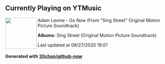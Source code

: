 ## Currently Playing on YTMusic

[<img align="left" width="100" src="https://lh3.googleusercontent.com/Y61SlU66iiQSjwwdrnPb7LiwPhHFLaFRg0NwCDYsYWIJTaU3IqZQH_T3UefPp82lEIO2OugLHMgbPCz3NA">](https://music.youtube.com/channel/UCi-kAl0YSpCJOt7Irwylx6A)

Adam Levine - Go Now (From "Sing Street" Original Motion Picture Soundtrack)

**Albums**: Sing Street (Original Motion Picture Soundtrack)

Last updated at 08/27/2020 19:01

#### Generated with [20chan/github-now](https://github.com/20chan/github-now)


<!--
**20chan/20chan** is a ✨ _special_ ✨ repository because its `README.md` (this file) appears on your GitHub profile.

Here are some ideas to get you started:

- 🔭 I’m currently working on ...
- 🌱 I’m currently learning ...
- 👯 I’m looking to collaborate on ...
- 🤔 I’m looking for help with ...
- 💬 Ask me about ...
- 📫 How to reach me: ...
- 😄 Pronouns: ...
- ⚡ Fun fact: ...
-->

